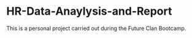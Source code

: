 # HR-Data-Anaylysis-and-Report
This is a personal project carried out during the Future Clan Bootcamp.
